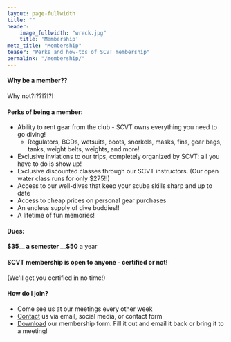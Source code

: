 ```yaml
---
layout: page-fullwidth
title: ""
header: 
    image_fullwidth: "wreck.jpg"
    title: 'Membership'
meta_title: "Membership"
teaser: "Perks and how-tos of SCVT membership"
permalink: "/membership/"
---
```


#### Why  be a member??

Why not?!??!?!?!

#### Perks of being a member:
- Ability to rent gear from the club - SCVT owns everything you need to go diving!  
  - Regulators, BCDs, wetsuits, boots, snorkels, masks, fins, gear bags, tanks, weight belts, weights, and more!
- Exclusive inviations to our trips, completely organized by SCVT: all you have to do is show up!
- Exclusive discounted classes through our SCVT instructors. (Our open water class runs for only $275!!)
- Access to our well-dives that keep your scuba skills sharp and up to date
- Access to cheap prices on personal gear purchases
- An endless supply of dive buddies!!
- A lifetime of fun memories!  

#### Dues: 
__$35__ a semester   
__$50__ a year

#### SCVT membership is open to anyone - certified or not! 
(We'll get you certified in no time!)  

#### How do I join?
- Come see us at our meetings every other week
- [Contact](/contact/) us via email, social media, or contact form
- [Download](/assets/SCVT_Application_for_Member.pdf) our membership form. Fill it out and email it back or bring it to a meeting!
